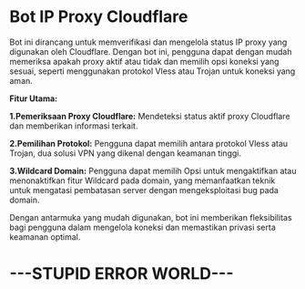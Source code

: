 # Bot IP Proxy Cloudflare
Bot ini dirancang untuk memverifikasi dan mengelola status IP proxy yang digunakan oleh Cloudflare. Dengan bot ini, pengguna dapat dengan mudah memeriksa apakah proxy aktif atau tidak dan memilih opsi koneksi yang sesuai, seperti menggunakan protokol Vless atau Trojan untuk koneksi yang aman.

**Fitur Utama:**

**1.Pemeriksaan Proxy Cloudflare:** Mendeteksi status aktif proxy Cloudflare dan memberikan informasi terkait.

**2.Pemilihan Protokol:** Pengguna dapat memilih antara protokol Vless atau Trojan, dua solusi VPN yang dikenal dengan keamanan tinggi.

**3.Wildcard Domain:** Pengguna dapat memilih Opsi untuk mengaktifkan atau menonaktifkan fitur Wildcard pada domain, yang memanfaatkan teknik untuk mengatasi pembatasan server dengan mengeksploitasi bug pada domain.

Dengan antarmuka yang mudah digunakan, bot ini memberikan fleksibilitas bagi pengguna dalam mengelola koneksi dan memastikan privasi serta keamanan optimal.

# ---STUPID ERROR WORLD---
